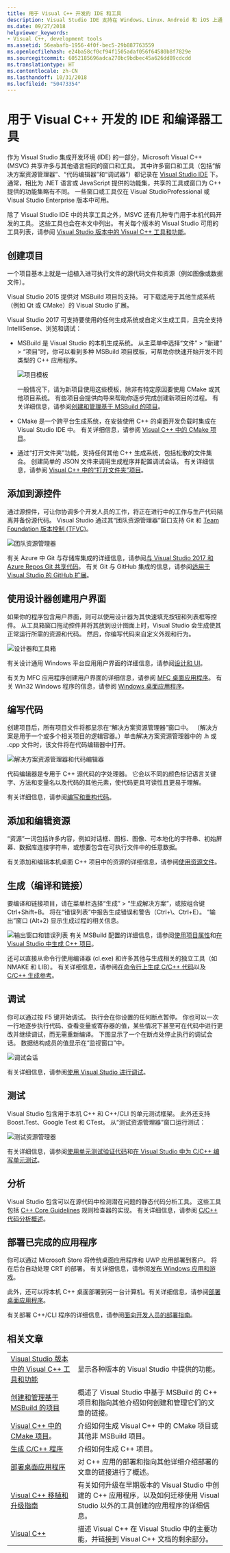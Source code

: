 ```yaml
---
title: 用于 Visual C++ 开发的 IDE 和工具
description: Visual Studio IDE 支持在 Windows、Linux、Android 和 iOS 上通过代码编辑器、调试程序、测试框架、静态诊断分析器以及其他编程工具进行 C++ 开发。
ms.date: 09/27/2018
helpviewer_keywords:
- Visual C++, development tools
ms.assetid: 56eabafb-1956-4f0f-bec5-29b887763559
ms.openlocfilehash: e24ba58cf0cf94f1505adaf056f64580b8f7829e
ms.sourcegitcommit: 6052185696adca270bc9bdbec45a626dd89cdcdd
ms.translationtype: HT
ms.contentlocale: zh-CN
ms.lasthandoff: 10/31/2018
ms.locfileid: "50473354"
---
```

# <a name="ide-and-compiler-tools-for-visual-c-development"></a>用于 Visual C++ 开发的 IDE 和编译器工具

作为 Visual Studio 集成开发环境 (IDE) 的一部分，Microsoft Visual C++ (MSVC) 共享许多与其他语言相同的窗口和工具。 其中许多窗口和工具（包括“解决方案资源管理器”、“代码编辑器”和“调试器”）都记录在 [Visual Studio IDE](/visualstudio/ide/visual-studio-ide) 下。 通常，相比为 .NET 语言或 JavaScript 提供的功能集，共享的工具或窗口为 C++ 提供的功能集略有不同。 一些窗口或工具仅在 Visual StudioProfessional 或 Visual Studio Enterprise 版本中可用。

除了 Visual Studio IDE 中的共享工具之外，MSVC 还有几种专门用于本机代码开发的工具。 这些工具也会在本文中列出。 有关每个版本的 Visual Studio 可用的工具列表，请参阅 [Visual Studio 版本中的 Visual C++ 工具和功能](visual-cpp-tools-and-features-in-visual-studio-editions.md)。

## <a name="create-projects"></a>创建项目

一个项目基本上就是一组植入进可执行文件的源代码文件和资源（例如图像或数据文件）。

Visual Studio 2015 提供对 MSBuild 项目的支持。 可下载适用于其他生成系统（例如 Qt 或 CMake）的 Visual Studio 扩展。

Visual Studio 2017 可支持要使用的任何生成系统或自定义生成工具，且完全支持 IntelliSense、浏览和调试：

- MSBuild 是 Visual Studio 的本机生成系统。 从主菜单中选择“文件” > “新建” > “项目”时，你可以看到多种 MSBuild 项目模板，可帮助你快速开始开发不同类型的 C++ 应用程序。

   ![项目模板](media/vs2017-new-project.png "Visual Studio 2017 新建项目对话框")

   一般情况下，请为新项目使用这些模板，除非有特定原因要使用 CMake 或其他项目系统。 有些项目会提供向导来帮助你逐步完成创建新项目的过程。 有关详细信息，请参阅[创建和管理基于 MSBuild 的项目](creating-and-managing-visual-cpp-projects.md)。

- CMake 是一个跨平台生成系统，在安装使用 C++ 的桌面开发负载时集成在 Visual Studio IDE 中。 有关详细信息，请参阅 [Visual C++ 中的 CMake 项目](cmake-tools-for-visual-cpp.md)。
- 通过“打开文件夹”功能，支持任何其他 C++ 生成系统，包括松散的文件集合。 创建简单的 JSON 文件来调用生成程序并配置调试会话。 有关详细信息，请参阅 [Visual C++ 中的“打开文件夹”项目](non-msbuild-projects.md)。

## <a name="add-to-source-control"></a>添加到源控件

通过源控件，可让你协调多个开发人员的工作，将正在进行中的工作与生产代码隔离并备份源代码。 Visual Studio 通过其“团队资源管理器”窗口支持 Git 和 [Team Foundation 版本控制 \(TFVC\)](/azure/devops/repos/tfvc/)。

![团队资源管理器](media/vs2017-team-explorer.png "Visual Studio 2017 团队资源管理器")

有关 Azure 中 Git 与存储库集成的详细信息，请参阅[与 Visual Studio 2017 和 Azure Repos Git 共享代码](/azure/devops/repos/git/share-your-code-in-git-vs-2017)。 有关 Git 与 GitHub 集成的信息，请参阅[适用于 Visual Studio 的 GitHub 扩展](https://visualstudio.github.com/)。

## <a name="create-user-interfaces-with-designers"></a>使用设计器创建用户界面

如果你的程序包含用户界面，则可以使用设计器为其快速填充按钮和列表框等控件。 从工具箱窗口拖动控件并将其放到设计图面上时，Visual Studio 会生成使其正常运行所需的资源和代码。 然后，你编写代码来自定义外观和行为。

![设计器和工具箱](media/vs2017-toolbox-designer.png "Visual Studio 2017 工具箱和设计器")

有关设计通用 Windows 平台应用用户界面的详细信息，请参阅[设计和 UI](https://developer.microsoft.com/windows/design)。

有关为 MFC 应用程序创建用户界面的详细信息，请参阅 [MFC 桌面应用程序](../mfc/mfc-desktop-applications.md)。 有关 Win32 Windows 程序的信息，请参阅 [Windows 桌面应用程序](../windows/windows-desktop-applications-cpp.md)。

## <a name="write-code"></a>编写代码

创建项目后，所有项目文件将都显示在“解决方案资源管理器”窗口中。 （解决方案是用于一个或多个相关项目的逻辑容器。）单击解决方案资源管理器中的 .h 或 .cpp 文件时，该文件将在代码编辑器中打开。

![解决方案资源管理器和代码编辑器](media/vs2017-solution-explorer-code-editor.png "Visual Studio 2017 解决方案资源管理器和代码编辑器")

代码编辑器是专用于 C++ 源代码的字处理器。 它会以不同的颜色标记语言关键字、方法和变量名以及代码的其他元素，使代码更具可读性且更易于理解。

有关详细信息，请参阅[编写和重构代码](writing-and-refactoring-code-cpp.md)。

## <a name="add-and-edit-resources"></a>添加和编辑资源

“资源”一词包括许多内容，例如对话框、图标、图像、可本地化的字符串、初始屏幕、数据库连接字符串，或想要包含在可执行文件中的任意数据。

有关添加和编辑本机桌面 C++ 项目中的资源的详细信息，请参阅[使用资源文件](../windows/working-with-resource-files.md)。

## <a name="build-compile-and-link"></a>生成（编译和链接）

要编译和链接项目，请在菜单栏选择“生成” > “生成解决方案”，或按组合键 Ctrl+Shift+B。 将在“错误列表”中报告生成错误和警告（Ctrl+\\、Ctrl+E）。 “输出”窗口 (Alt+2) 显示生成过程的相关信息。

![输出窗口和错误列表](media/vs2017-output-error-list.png "Visual Studio 2017 输出窗口和错误列表") 有关 MSBuild 配置的详细信息，请参阅[使用项目属性](working-with-project-properties.md)和[在 Visual Studio 中生成 C++ 项目](building-cpp-projects-in-visual-studio.md)。

还可以直接从命令行使用编译器 (cl.exe) 和许多其他与生成相关的独立工具（如 NMAKE 和 LIB）。 有关详细信息，请参阅[在命令行上生成 C/C++ 代码](../build/building-on-the-command-line.md)以及 [C/C++ 生成参考](../build/reference/c-cpp-building-reference.md)。

## <a name="debug"></a>调试

你可以通过按 F5 键开始调试。 执行会在你设置的任何断点暂停。 你也可以一次一行地逐步执行代码、查看变量或寄存器的值，某些情况下甚至可在代码中进行更改并继续调试，而无需重新编译。 下图显示了一个在断点处停止执行的调试会话。 数据结构成员的值显示在“监视窗口”中。

![调试会话](media/vs2017-debug-watch.png "Visual Studio 2017 调试会话")

有关详细信息，请参阅[使用 Visual Studio 进行调试](/visualstudio/debugger/debugging-in-visual-studio)。

## <a name="test"></a>测试

Visual Studio 包含用于本机 C++ 和 C++/CLI 的单元测试框架。 此外还支持 Boost.Test、Google Test 和 CTest。 从“测试资源管理器”窗口运行测试：

![测试资源管理器](media/cpp-test-explorer-passed.png "Visual Studio 2017 测试资源管理器")

有关详细信息，请参阅[使用单元测试验证代码](/visualstudio/test/unit-test-your-code)和[在 Visual Studio 中为 C/C++ 编写单元测试](/visualstudio/test/writing-unit-tests-for-c-cpp)。

## <a name="analyze"></a>分析

Visual Studio 包含可以在源代码中检测潜在问题的静态代码分析工具。 这些工具包括 [C++ Core Guidelines](https://github.com/isocpp/CppCoreGuidelines/blob/master/CppCoreGuidelines.md) 规则检查器的实现。 有关详细信息，请参阅 [C/C++ 代码分析概述](/visualstudio/code-quality/code-analysis-for-c-cpp-overview)。

## <a name="deploy-completed-applications"></a>部署已完成的应用程序

你可以通过 Microsoft Store 将传统桌面应用程序和 UWP 应用部署到客户。 将在后台自动处理 CRT 的部署。 有关详细信息，请参阅[发布 Windows 应用和游戏](/windows/uwp/publish/)。

此外，还可以将本机 C++ 桌面部署到另一台计算机。有关详细信息，请参阅[部署桌面应用程序](deploying-native-desktop-applications-visual-cpp.md)。

有关部署 C++/CLI 程序的详细信息，请参阅[面向开发人员的部署指南](/dotnet/framework/deployment/deployment-guide-for-developers)。

## <a name="related-articles"></a>相关文章

|||
|-|-|
|[Visual Studio 版本中的 Visual C++ 工具和功能](visual-cpp-tools-and-features-in-visual-studio-editions.md)|显示各种版本的 Visual Studio 中提供的功能。|
|[创建和管理基于 MSBuild 的项目](creating-and-managing-visual-cpp-projects.md)|概述了 Visual Studio 中基于 MSBuild 的 C++ 项目和指向其他介绍如何创建和管理它们的文章的链接。|
|[Visual C++ 中的 CMake 项目](cmake-tools-for-visual-cpp.md)。|介绍如何生成 Visual C++ 中的 CMake 项目或其他非 MSBuild 项目。|
|[生成 C/C++ 程序](../build/building-c-cpp-programs.md)|介绍如何生成 C++ 项目。|
|[部署桌面应用程序](deploying-native-desktop-applications-visual-cpp.md)|对 C++ 应用的部署和指向其他详细介绍部署的文章的链接进行了概述。|
|[Visual C++ 移植和升级指南](../porting/visual-cpp-porting-and-upgrading-guide.md)|有关如何升级在早期版本的 Visual Studio 中创建的 C++ 应用程序，以及如何迁移使用 Visual Studio 以外的工具创建的应用程序的详细信息。|
|[Visual C++](../visual-cpp-in-visual-studio.md)|描述 Visual C++ 在 Visual Studio 中的主要功能，并链接到 Visual C++ 文档的剩余部分。|
